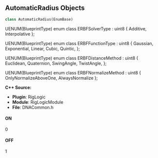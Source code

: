 ## AutomaticRadius Objects

```python
class AutomaticRadius(EnumBase)
```

UENUM(BlueprintType)
enum class ERBFSolverType : uint8
{
       Additive,
       Interpolative
};

UENUM(BlueprintType)
enum class ERBFFunctionType : uint8
{
       Gaussian,
       Exponential,
       Linear,
       Cubic,
       Quintic,
};

UENUM(BlueprintType)
enum class ERBFDistanceMethod : uint8
{
       Euclidean,
       Quaternion,
       SwingAngle,
       TwistAngle,
};

UENUM(BlueprintType)
enum class ERBFNormalizeMethod : uint8
{
       OnlyNormalizeAboveOne,
       AlwaysNormalize
};

**C++ Source:**

- **Plugin**: RigLogic
- **Module**: RigLogicModule
- **File**: DNACommon.h

<a id="unreal.AutomaticRadius.ON"></a>

#### ON

0

<a id="unreal.AutomaticRadius.OFF"></a>

#### OFF

1

<a id="unreal.TwistAxis"></a>